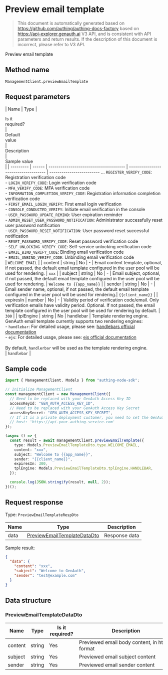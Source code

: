 # Preview email template

<!--
Warning ⚠️:
Do not modify this document directly,
https://github.com/Authing/authing-docs-factory
Use this project to generate
-->

<LastUpdated />

> This document is automatically generated based on https://github.com/authing/authing-docs-factory based on https://api-explorer.genauth.ai V3 API, and is consistent with API parameters and return results. If the description of this document is incorrect, please refer to V3 API.

Preview email template

## Method name

`ManagementClient.previewEmailTemplate`

## Request parameters

| Name | Type | <div style="width:80px">Is it required?</div> | <div style="width:60px">Default value</div> | <div style="width:300px">Description</div> | <div style="width:200px">Sample value</div> |
| --------- | ------ | -------------------------------------- | ------------------------------------ | ------------------------- ... `REGISTER_VERIFY_CODE`: Registration verification code<br>- `LOGIN_VERIFY_CODE`: Login verification code<br>- `MFA_VERIFY_CODE`: MFA verification code<br>- `INFORMATION_COMPLETION_VERIFY_CODE`: Registration information completion verification code<br>- `FIRST_EMAIL_LOGIN_VERIFY`: First email login verification<br>- `CONSOLE_CONDUCTED_VERIFY`: Initiate email verification in the console<br>- `USER_PASSWORD_UPDATE_REMIND`: User expiration reminder<br>- `ADMIN_RESET_USER_PASSWORD_NOTIFICATION`: Administrator successfully reset user password notification<br>- `USER_PASSWORD_RESET_NOTIFICATION`: User password reset successful notification<br>- `RESET_PASSWORD_VERIFY_CODE`: Reset password verification code<br>- `SELF_UNLOCKING_VERIFY_CODE`: Self-service unlocking verification code<br>- `EMAIL_BIND_VERIFY_CODE`: Binding email verification code<br>- `EMAIL_UNBIND_VERIFY_CODE`: Unbinding email verification code<br> | `WELCOME_EMAIL` |
| content | string | No | - | Email content template, optional, if not passed, the default email template configured in the user pool will be used for rendering. | `xxx` |
| subject | string | No | - | Email subject, optional, if not passed, the default email template configured in the user pool will be used for rendering. | `Welcome to {{app_name}}` |
| sender | string | No | - | Email sender name, optional, if not passed, the default email template configured in the user pool will be used for rendering.| `{{client_name}}` |
| expiresIn | number | No | - | Validity period of verification code/email. Only verification emails have validity period. Optional. If not passed, the email template configured in the user pool will be used for rendering by default. | `300` |
| tplEngine | string | No | handlebar | Template rendering engine. GenAuth email template currently supports two rendering engines:<br>- `handlebar`: For detailed usage, please see: [handlebars official documentation](https://handlebarsjs.com/)<br>- `ejs`: For detailed usage, please see: [ejs official documentation](https://ejs.co/)<br><br>By default, `handlerbar` will be used as the template rendering engine. <br> | `handlebar` |

## Sample code

```ts
import { ManagementClient, Models } from "authing-node-sdk";

// Initialize ManagementClient
const managementClient = new ManagementClient({
  // Need to be replaced with your GenAuth Access Key ID
  accessKeyId: "GEN_AUTH_ACCESS_KEY_ID",
  // Need to be replaced with your GenAuth Access Key Secret
  accessKeySecret: "GEN_AUTH_ACCESS_KEY_SECRET",
  // If it is a private deployment customer, you need to set the GenAuth service domain name
  // host: 'https://api.your-authing-service.com'
});

(async () => {
  const result = await managementClient.previewEmailTemplate({
    type: Models.PreviewEmailTemplateDto.type.WELCOME_EMAIL,
    content: "xxx",
    subject: "Welcome to {{app_name}}",
    sender: "{{client_name}}",
    expiresIn: 300,
    tplEngine: Models.PreviewEmailTemplateDto.tplEngine.HANDLEBAR,
  });

  console.log(JSON.stringify(result, null, 2));
})();
```

## Request response

Type: `PreviewEmailTemplateRespDto`

| Name | Type                                                                   | Description   |
| ---- | ---------------------------------------------------------------------- | ------------- |
| data | <a href="#PreviewEmailTemplateDataDto">PreviewEmailTemplateDataDto</a> | Response data |

Sample result:

```json
{
  "data": {
    "content": "xxx",
    "subject": "Welcome to GenAuth",
    "sender": "test@example.com"
  }
}
```

## Data structure

### <a id="PreviewEmailTemplateDataDto"></a> PreviewEmailTemplateDataDto

| Name    | Type   | <div style="width:80px">Is it required?</div> | <div style="width:300px">Description</div>   | <div style="width:200px">Sample value</div> |
| ------- | ------ | --------------------------------------------- | -------------------------------------------- | ------------------------------------------- |
| content | string | Yes                                           | Previewed email body content, in html format | `xxx`                                       |
| subject | string | Yes                                           | Previewed email subject content              | `Welcome to GenAuth`                        |
| sender  | string | Yes                                           | Previewed email sender content               | `test@example.com`                          |
